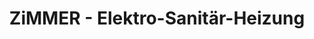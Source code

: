 ---
title: "ZiMMER - Elektro-Sanitär-Heizung"
url: /bliesen/zimmer-elektro-sanitaer-heizung/
shop: Baumarkt
---